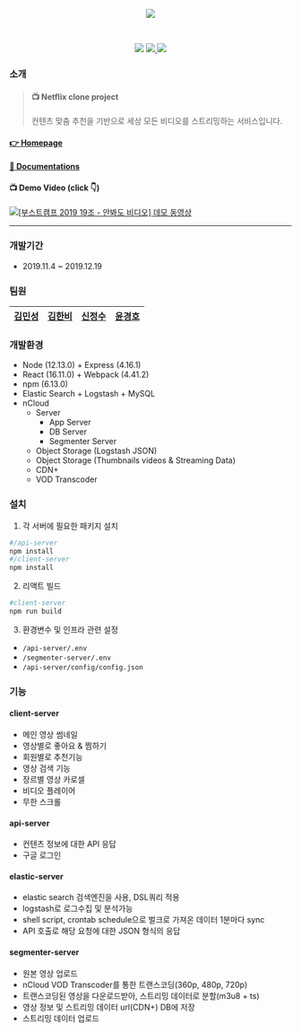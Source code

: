 <p align="center">
  <img src="https://i.imgur.com/wf2hHlL.png">
</p>
<br>
<center>
<p align="center">
          <img src="https://img.shields.io/badge/github-GIVEME--STAR-red">
        <a href="https://github.com/connect-foundation/2019-19/issues?q=is%3Aissue+is%3Aopen+sort%3Aupdated-desc">
        <img src="https://img.shields.io/github/issues/connect-foundation/2019-19"/>
        </a>
        <a href="https://github.com/connect-foundation/2019-19/wiki">
        <img src="https://img.shields.io/badge/documentation-yes-brightgreen"/>
        </a>
</p>
</center>



### 소개
> #### :tv:  Netflix clone project
> 컨텐츠 맞춤 추천을 기반으로 세상 모든 비디오를 스트리밍하는 서비스입니다.
> 


#### [:point_right: Homepage](http://www.abdvideo.ml/)

#### [:memo:  Documentations](https://github.com/connect-foundation/2019-19/wiki)

#### :tv: Demo Video (click :point_down:)

[![[부스트캠프 2019 19조 - 안봐도 비디오] 데모 동영상](http://img.youtube.com/vi/XcDHMs2Ni4k/0.jpg)](http://www.youtube.com/watch?v=XcDHMs2Ni4k "Demo Video")

<hr>

### 개발기간
- 2019.11.4 ~ 2019.12.19

### 팀원

| [김민성](https://github.com/minsung1129)     | [김한비](https://github.com/KKambi)   | [신정수](https://github.com/jngsoo)    |[윤경호](https://github.com/zoomspeed)|
| -------- | -------- | -------- |----|

### 개발환경
- Node (12.13.0) + Express (4.16.1)
- React (16.11.0) + Webpack (4.41.2)
- npm (6.13.0)
- Elastic Search + Logstash + MySQL
- nCloud
    - Server
        - App Server 
        - DB Server 
        - Segmenter Server
    - Object Storage (Logstash JSON)
    - Object Storage (Thumbnails videos & Streaming Data)
    - CDN+
    - VOD Transcoder




### 설치
1. 각 서버에 필요한 패키지 설치
```bash
#/api-server
npm install
#/client-server
npm install
```

2. 리액트 빌드
```bash
#client-server
npm run build
```

3. 환경변수 및 인프라 관련 설정
- `/api-server/.env`
- `/segmenter-server/.env`
- `/api-server/config/config.json`

### 기능
#### client-server
- 메인 영상 썸네일
- 영상별로 좋아요 & 찜하기
- 회원별로 추천기능
- 영상 검색 기능
- 장르별 영상 카로셀
- 비디오 플레이어
- 무한 스크롤

#### api-server
- 컨텐츠 정보에 대한 API 응답
- 구글 로그인

#### elastic-server
- elastic search 검색엔진을 사용, DSL쿼리 적용
- logstash로 로그수집 및 분석가능 
- shell script, crontab schedule으로 벌크로 가져온 데이터 1분마다 sync
- API 호출로 해당 요청에 대한 JSON 형식의 응답 

#### segmenter-server
- 원본 영상 업로드
- nCloud VOD Transcoder를 통한 트랜스코딩(360p, 480p, 720p)
- 트랜스코딩된 영상을 다운로드받아, 스트리밍 데이터로 분할(m3u8 + ts)
- 영상 정보 및 스트리밍 데이터 url(CDN+) DB에 저장
- 스트리밍 데이터 업로드

